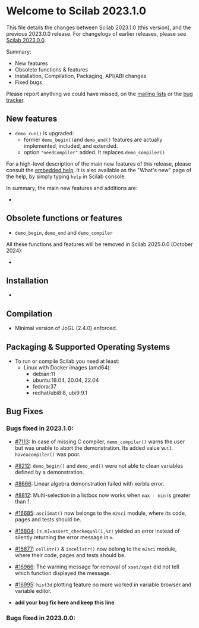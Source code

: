Welcome to Scilab 2023.1.0
==========================

This file details the changes between Scilab 2023.1.0 (this version), and the previous 2023.0.0 release.
For changelogs of earlier releases, please see [Scilab 2023.0.0][1].

Summary:
- New features
- Obsolete functions & features
- Installation, Compilation, Packaging, API/ABI changes
- Fixed bugs

Please report anything we could have missed, on the [mailing lists][2] or the [bug tracker][3].

[1]: https://help.scilab.org/docs/2023.0.0/en_US/CHANGES.html
[2]: https://www.scilab.org/about/community/mailing-lists
[3]: https://gitlab.com/scilab/scilab/-/issues


New features
------------
* `demo_run()` is upgraded:
  * former `demo_begin()`and `demo_end()` features are actually implemented, included, and extended.
  * option `"needCompiler"` added. It replaces `demo_compiler()`

For a high-level description of the main new features of this release, please consult the [embedded help][4]. It is also available as the "What's new" page of the help, by simply typing `help` in Scilab console.

[4]: modules/helptools/data/pages/homepage-en_US.html

In summary, the main new features and additions are:
* <TODO>


Obsolete functions or features
------------------------------
* `demo_begin`, `demo_end` and `demo_compiler`

All these functions and features will be removed in Scilab 2025.0.0 (October 2024):
* <TODO>


Installation
------------

* <TODO>


Compilation
-----------

* Minimal version of JoGL (2.4.0) enforced.


Packaging & Supported Operating Systems
---------------------------------------

* To run or compile Scilab you need at least:
  - Linux with Docker images (amd64):
     - debian:11
     - ubuntu:18.04, 20.04, 22.04
     - fedora:37
     - redhat/ubi8:8, ubi9:9.1 


Bug Fixes
---------

### Bugs fixed in 2023.1.0:

* [#7113](https://gitlab.com/scilab/scilab/-/issues/7113): In case of missing C compiler, `demo_compiler()` warns the user but was unable to abort the demonstration. Its added value w.r.t. `haveacompiler()` was poor.
* [#8212](https://gitlab.com/scilab/scilab/-/issues/8212): `demo_begin()` and `demo_end()` were not able to clean variables defined by a demonstration.
* [#8666](https://gitlab.com/scilab/scilab/-/issues/8666): Linear algebra demonstration failed with xerbla error.
* [#8812](https://gitlab.com/scilab/scilab/-/issues/8812): Multi-selection in a listbox now works when `max - min` is greater than 1.
* [#16685](https://gitlab.com/scilab/scilab/-/issues/16685): `asciimat()` now belongs to the `m2sci` module, where its code, pages and tests should be.
* [#16804](https://gitlab.com/scilab/scilab/-/issues/16804): `[s,m]=assert_checkequal(1,%z)` yielded an error instead of silently returning the error message in `m`.
* [#16877](https://gitlab.com/scilab/scilab/-/issues/16877): `cellstr()` & `iscellstr()` now belong to the `m2sci` module, where their code, pages and tests should be.
* [#16966](https://gitlab.com/scilab/scilab/-/issues/16966): The warning message for removal of `xset/xget` did not tell which function displayed the message.
* [#16995](https://gitlab.com/scilab/scilab/-/issues/16995): `hist3d` plotting feature no more worked in variable browser and variable editor.

* __add your bug fix here and keep this line__


### Bugs fixed in 2023.0.0:

